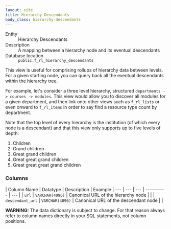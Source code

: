 ```yaml
---
layout: site
title: Hierarchy Descendants
body_class: hierarchy-descendants
---
```


<dl>
  <dt>Entity</dt>
  <dd>Hierarchy Descendants</dd>

  <dt>Description</dt>
  <dd>A mapping between a hierarchy node and its eventual descendants</dd>

  <dt>Database location</dt>
  <dd><code>public.f_rl_hierarchy_descendants</code></dd>
</dl>

This view is useful for comprising rollups of hierarchy data between levels. For a given starting
node, you can query back all the eventual descendants within the hierarchy tree.

For example, let's consider a three level hierarchy, structured `departments -> courses -> modules`.
This view would allow you to discover all modules for a given department, and then link onto other
views such as `f_rl_lists` or even onward to `f_rl_items` in order to say find a resource type count
by department.

Note that the top level of every hierarchy is the institution (of which every node is a descendant)
and that this view only supports up to five levels of depth:

1. Children
1. Grand children
1. Great grand children
1. Great great grand children
1. Great great great grand children

### Columns

| Column Name | Datatype | Description  | Example
| --- | --- | --- | ---------- | --- |
| `url` | `VARCHAR(4096)` | Canonical URL of the hierarchy node |  |
| `descendant_url` | `VARCHAR(4096)` | Canonical URL of the descendant node  |  |

**WARNING:** The data dictionary is subject to change. For that reason always refer to column names directly in your SQL statements, not column positions.
